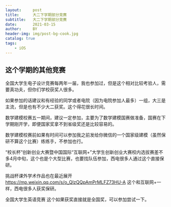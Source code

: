 ```yaml
---
layout:     post
title:      大二下学期部分竞赛
subtitle:   大二下学期部分竞赛
date:       2021-03-15
author:     BY
header-img: img/post-bg-cook.jpg
catalog: true
tags:
    - iOS
---
```




## 这个学期的其他竞赛
全国大学生电子设计竞赛每两年一届，我也参加过，但是这个相对比较考验人，需要真功夫，但你们学校获奖人很多。

如果参加的话建议和有经验的同学或者电院（因为电院参加人最多）一组，大三是主流，但是也有不少大二获奖。这个得花很长时间。

数学建模校赛五一期间，建议一定参加，主要为了数学建模国赛做准备，国赛在下学期刚开学，即便国家奖拿不到省级奖还是比较容易的。

数学建模校赛前如果有时间可以参加我之前发给你微信的一个国家级建模（虽然保研不算这个比赛）练练手，不参加也行。

“校长杯”创新创业大赛暨中国国际“互联网+”大学生创新创业大赛校内选拔赛差不多4月中旬，这个也是个大型比赛，也要找队伍参加，西电很多人通过这个直接保研。

挑战杯课外学术作品也在最近展开 https://mp.weixin.qq.com/s/o_QIzQQpAmPrMLFZ73HU-A  这个和互联网+一样，西电很多人获奖保研。

全国大学生英语竞赛  这个如果获奖直接就是全国奖，可以参加尝试一下。


 

